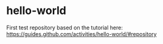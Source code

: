 # hello-world
First test repository based on the tutorial here: https://guides.github.com/activities/hello-world/#repository


